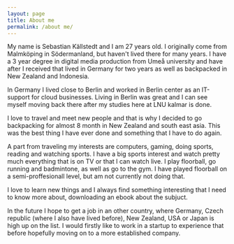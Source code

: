 ```yaml
---
layout: page
title: About me
permalink: /about me/
---
```


My name is Sebastian Källstedt and I am 27 years old. I originally come from Malmköping in Södermanland,
but haven't lived there for many years. I have a 3 year degree in digital media production from Umeå university 
and have after I received that lived in Germany for two years as well as backpacked in New Zealand and Indonesia.

In Germany I lived close to Berlin and worked in Berlin center as an IT-support for cloud businesses. Living in Berlin
was great and I can see myself moving back there after my studies here at LNU kalmar is done.

I love to travel and meet new people and that is why I decided to go backpacking for almost 8 month in New Zealand
and south east asia. This was the best thing I have ever done and something that I have to do again.

A part from traveling my interests are computers, gaming, doing sports, reading and watching sports.
I have a big sports interest and watch pretty much everything that is on TV or that I can watch live.
I play floorball, go running and badmintone, as well as go to the gym. I have played floorball on a semi-proffesionall 
level, but am not currently not doing that. 

I love to learn new things and I always find something interesting that I need to know more about, downloading an ebook
about the subjuct. 

In the future I hope to get a job in an other country, where Germany, Czech republic (where I also have lived before), New Zealand,
USA or Japan is high up on the list. I would firstly like to work in a startup to experience that before hopefully moving on 
to a more established company. 

